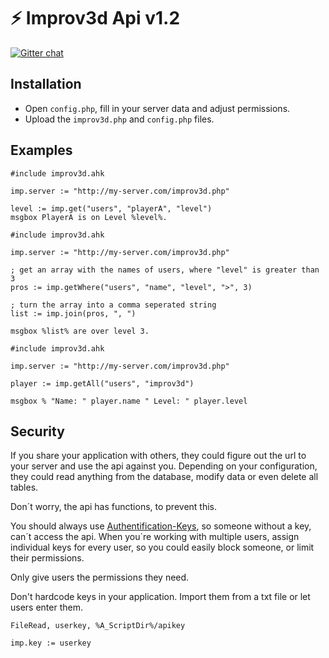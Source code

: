 # :zap: Improv3d Api v1.2
[![Gitter chat](https://badges.gitter.im/Improv3d-API.png)](https://gitter.im/Improv3d-API/Lobby)
## Installation
- Open `config.php`, fill in your server data and adjust permissions.
- Upload the `improv3d.php` and `config.php` files.

## Examples
```autohotkey
#include improv3d.ahk

imp.server := "http://my-server.com/improv3d.php"

level := imp.get("users", "playerA", "level")
msgbox PlayerA is on Level %level%.
```
```autohotkey
#include improv3d.ahk

imp.server := "http://my-server.com/improv3d.php"

; get an array with the names of users, where "level" is greater than 3
pros := imp.getWhere("users", "name", "level", ">", 3)

; turn the array into a comma seperated string
list := imp.join(pros, ", ")

msgbox %list% are over level 3.
```

```autohotkey
#include improv3d.ahk

imp.server := "http://my-server.com/improv3d.php"

player := imp.getAll("users", "improv3d")

msgbox % "Name: " player.name " Level: " player.level
```

## Security
If you share your application with others, they could figure out the url to your server and use the api against you. Depending on your configuration, they could read anything from the database, modify data or even delete all tables.

Don´t worry, the api has functions, to prevent this.

You should always use [Authentification-Keys](https://github.com/kevgk/AutoHotkey-MySQL-PHP-API/wiki/Authentification-Keys), so someone without a key, can´t access the api. When you´re working with multiple users, assign individual keys for every user, so you could easily block someone, or limit their permissions.

Only give users the permissions they need.

Don't hardcode keys in your application. Import them from a txt file or let users enter them.

```autohotkey
FileRead, userkey, %A_ScriptDir%/apikey

imp.key := userkey
```
